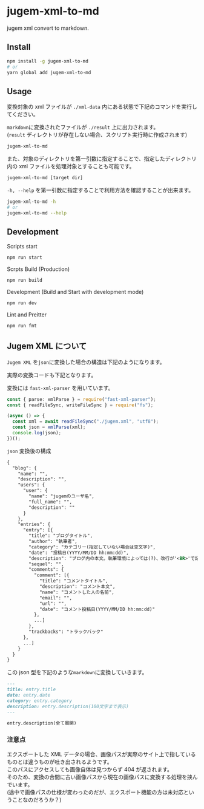 # jugem-xml-to-md

jugem xml convert to markdown.

## Install

```bash
npm install -g jugem-xml-to-md
# or
yarn global add jugem-xml-to-md
```

## Usage

変換対象の xml ファイルが `./xml-data` 内にある状態で下記のコマンドを実行してください。

`markdown`に変換されたファイルが `./result` 上に出力されます。  
(`result` ディレクトリが存在しない場合、スクリプト実行時に作成されます)

```bash
jugem-xml-to-md
```

また、対象のディレクトリを第一引数に指定することで、指定したディレクトリ内の xml ファイルを処理対象とすることも可能です。

```bash
jugem-xml-to-md [target dir]
```

`-h, --help` を第一引数に指定することで利用方法を確認することが出来ます。

```bash
jugem-xml-to-md -h
# or
jugem-xml-to-md --help
```

## Development

Scripts start

```bash
npm run start
```

Scrpts Build (Production)

```bash
npm run build
```

Development (Build and Start with development mode)

```bash
npm run dev
```

Lint and Preitter

```bash
npm run fmt
```

## Jugem XML について

`Jugem XML` を`json`に変換した場合の構造は下記のようになります。

実際の変換コードも下記となります。

変換には `fast-xml-parser` を用いています。

```typescript
const { parse: xmlParse } = require("fast-xml-parser");
const { readFileSync, writeFileSync } = require("fs");

(async () => {
  const xml = await readFileSync("./jugem.xml", "utf8");
  const json = xmlParse(xml);
  console.log(json);
})();
```

`json` 変換後の構成

```xml
{
  "blog": {
    "name": "",
    "description": "",
    "users": {
      "user": {
        "name": "jugemのユーザ名",
        "full_name": "",
        "description": ""
      }
    },
    "entries": {
      "entry": [{
        "title": "ブログタイトル",
        "author": "執筆者",
        "category": "カテゴリー(指定していない場合は空文字)",
        "date": "投稿日(YYYY/MM/DD hh:mm:dd)",
        "description": "ブログ内の本文。執筆環境によっては(?)、改行が'<BR>'で記述されることもある",
        "sequel": "",
        "comments": {
          "comment": [{
            "title": "コメントタイトル",
            "description": "コメント本文",
            "name": "コメントした人の名前",
            "email": "",
            "url": "",
            "date": "コメント投稿日(YYYY/MM/DD hh:mm:dd)"
          },
          ...]
        },
        "trackbacks": "トラックバック"
      },
      ...]
    }
  }
}
```

この json 型を下記のような`markdown`に変換していきます。

```markdown
---
title: entry.title
date: entry.date
category: entry.category
description: entry.description(100文字まで表示)
---

entry.description(全て展開)
```

### 注意点

エクスポートした XML データの場合、画像パスが実際のサイト上で指しているものとは違うものが吐き出されるようです。  
このパスにアクセスしても画像自体は見つからず 404 が返されます。  
そのため、変換の合間に古い画像パスから現在の画像パスに変換する処理を挟んでいます。  
(途中で画像パスの仕様が変わったのだが、エクスポート機能の方は未対応ということなのだろうか？)
